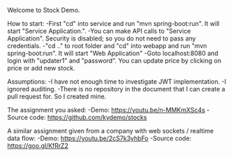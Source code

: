 Welcome to Stock Demo.

How to start:
-First "cd" into service and run "mvn spring-boot:run". It will start "Service Application.".
-You can make API calls to "Service Application". Security is disabled; so you do not need to pass any credentials.
-"cd .." to root folder and "cd" into webapp and run "mvn spring-boot:run". It will start "Web Application"
-Goto localhost:8080 and login with "updater1" and "password". You can update price by clicking on price or add new stock.

Assumptions:
-I have not enough time to investigate JWT implementation.
-I ignored auditing.
-There is no repository in the document that I can create a pull request for. So I created mine.

The assignment you asked:
-Demo: https://youtu.be/n-MMKmXSc4s
-Source code: https://github.com/kydemo/stocks

A similar assignment given from a company with web sockets / realtime data flow:
-Demo: https://youtu.be/2cS7k3yhbFo
-Source code: https://goo.gl/KfRrZ2


